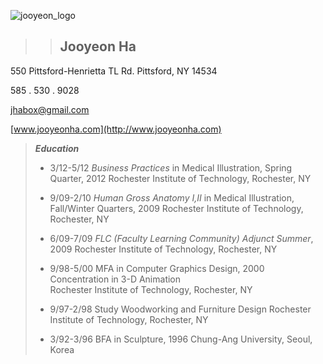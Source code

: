 ![jooyeon_logo](http://www.jooyeonha.com/wp-content/uploads/2017/04/jha_logoonly.png)
>>## Jooyeon Ha

550 Pittsford-Henrietta TL Rd.
Pittsford, NY 14534

585 . 530 . 9028

<jhabox@gmail.com>

 [www.jooyeonha.com](http://www.jooyeonha.com)
 >
 >**_Education_**
 >
>* 3/12-5/12		_Business Practices_ in Medical Illustration, Spring Quarter, 2012
				Rochester Institute of Technology, Rochester, NY
>			
>* 9/09-2/10		_Human Gross Anatomy I,II_ in Medical Illustration, Fall/Winter Quarters, 2009
				Rochester Institute of Technology, Rochester, NY
>			
>* 6/09-7/09		_FLC (Faculty Learning Community) Adjunct Summer_, 2009
				Rochester Institute of Technology, Rochester, NY
>
>* 9/98-5/00		MFA in Computer Graphics Design, 2000 
				Concentration in 3-D Animation	 
				Rochester Institute of Technology, Rochester, NY
>
>* 9/97-2/98		Study Woodworking and Furniture Design
				Rochester Institute of Technology, Rochester, NY
>			
>* 3/92-3/96		BFA in Sculpture, 1996
				Chung-Ang University, Seoul, Korea	
>
